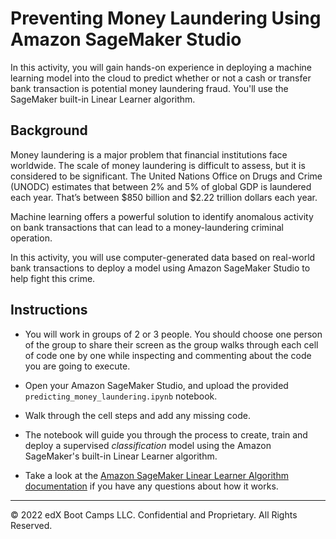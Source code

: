 # Preventing Money Laundering Using Amazon SageMaker Studio

In this activity, you will gain hands-on experience in deploying a machine learning model into the cloud to predict whether or not a cash or transfer bank transaction is potential money laundering fraud. You'll use the SageMaker built-in Linear Learner algorithm.

## Background

Money laundering is a major problem that financial institutions face worldwide. The scale of money laundering is difficult to assess, but it is considered to be significant. The United Nations Office on Drugs and Crime (UNODC) estimates that between 2% and 5% of global GDP is laundered each year. That’s between $850 billion and $2.22 trillion dollars each year.

Machine learning offers a powerful solution to identify anomalous activity on bank transactions that can lead to a money-laundering criminal operation.

In this activity, you will use computer-generated data based on real-world bank transactions to deploy a model using Amazon SageMaker Studio to help fight this crime.

## Instructions

* You will work in groups of 2 or 3 people. You should choose one person of the group to share their screen as the group walks through each cell of code one by one while inspecting and commenting about the code you are going to execute.

* Open your Amazon SageMaker Studio, and upload the provided `predicting_money_laundering.ipynb` notebook.

* Walk through the cell steps and add any missing code.

* The notebook will guide you through the process to create, train and deploy a supervised *classification* model using the Amazon SageMaker's built-in Linear Learner algorithm.

* Take a look at the [Amazon SageMaker Linear Learner Algorithm documentation](https://docs.aws.amazon.com/sagemaker/latest/dg/linear-learner.html) if you have any questions about how it works.

---

© 2022 edX Boot Camps LLC. Confidential and Proprietary. All Rights Reserved.
